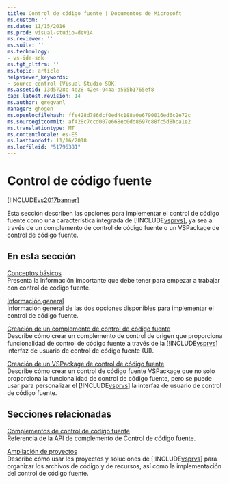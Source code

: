 ```yaml
---
title: Control de código fuente | Documentos de Microsoft
ms.custom: ''
ms.date: 11/15/2016
ms.prod: visual-studio-dev14
ms.reviewer: ''
ms.suite: ''
ms.technology:
- vs-ide-sdk
ms.tgt_pltfrm: ''
ms.topic: article
helpviewer_keywords:
- source control [Visual Studio SDK]
ms.assetid: 13d5728c-4e28-42e4-944a-a565b1765ef8
caps.latest.revision: 14
ms.author: gregvanl
manager: ghogen
ms.openlocfilehash: ffe428d786dcf0ed4c188a0e6790016ed6c2e72c
ms.sourcegitcommit: af428c7ccd007e668ec0dd8697c88fc5d8bca1e2
ms.translationtype: MT
ms.contentlocale: es-ES
ms.lasthandoff: 11/16/2018
ms.locfileid: "51796381"
---
```

# <a name="source-control"></a>Control de código fuente
[!INCLUDE[vs2017banner](../../includes/vs2017banner.md)]

Esta sección describen las opciones para implementar el control de código fuente como una característica integrada de [!INCLUDE[vsprvs](../../includes/vsprvs-md.md)], ya sea a través de un complemento de control de código fuente o un VSPackage de control de código fuente.  
  
## <a name="in-this-section"></a>En esta sección  
 [Conceptos básicos](../../extensibility/internals/source-control-integration-essentials.md)  
 Presenta la información importante que debe tener para empezar a trabajar con control de código fuente.  
  
 [Información general](../../extensibility/internals/source-control-integration-overview.md)  
 Información general de las dos opciones disponibles para implementar el control de código fuente.  
  
 [Creación de un complemento de control de código fuente](../../extensibility/internals/creating-a-source-control-plug-in.md)  
 Describe cómo crear un complemento de control de origen que proporciona funcionalidad de control de código fuente a través de la [!INCLUDE[vsprvs](../../includes/vsprvs-md.md)] interfaz de usuario de control de código fuente (UI).  
  
 [Creación de un VSPackage de control de código fuente](../../extensibility/internals/creating-a-source-control-vspackage.md)  
 Describe cómo crear un control de código fuente VSPackage que no solo proporciona la funcionalidad de control de código fuente, pero se puede usar para personalizar el [!INCLUDE[vsprvs](../../includes/vsprvs-md.md)] la interfaz de usuario de control de código fuente.  
  
## <a name="related-sections"></a>Secciones relacionadas  
 [Complementos de control de código fuente](../../extensibility/source-control-plug-ins.md)  
 Referencia de la API de complemento de Control de código fuente.  
  
 [Ampliación de proyectos](../../extensibility/extending-projects.md)  
 Describe cómo usar los proyectos y soluciones de [!INCLUDE[vsprvs](../../includes/vsprvs-md.md)] para organizar los archivos de código y de recursos, así como la implementación del control de código fuente.


